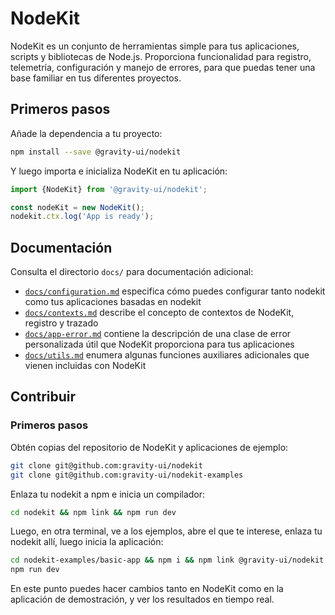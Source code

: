 # NodeKit

NodeKit es un conjunto de herramientas simple para tus aplicaciones, scripts y bibliotecas de Node.js. Proporciona funcionalidad para registro, telemetría, configuración y manejo de errores, para que puedas tener una base familiar en tus diferentes proyectos.

## Primeros pasos

Añade la dependencia a tu proyecto:

```bash
npm install --save @gravity-ui/nodekit
```

Y luego importa e inicializa NodeKit en tu aplicación:

```typescript
import {NodeKit} from '@gravity-ui/nodekit';

const nodeKit = new NodeKit();
nodekit.ctx.log('App is ready');
```

## Documentación

Consulta el directorio `docs/` para documentación adicional:

- [`docs/configuration.md`](https://github.com/gravity-ui/nodekit/blob/main/docs/configuration.md) especifica cómo puedes configurar tanto nodekit como tus aplicaciones basadas en nodekit
- [`docs/contexts.md`](https://github.com/gravity-ui/nodekit/blob/main/docs/contexts.md) describe el concepto de contextos de NodeKit, registro y trazado
- [`docs/app-error.md`](https://github.com/gravity-ui/nodekit/blob/main/docs/app-error.md) contiene la descripción de una clase de error personalizada útil que NodeKit proporciona para tus aplicaciones
- [`docs/utils.md`](https://github.com/gravity-ui/nodekit/blob/main/docs/utils.md) enumera algunas funciones auxiliares adicionales que vienen incluidas con NodeKit

## Contribuir

### Primeros pasos

Obtén copias del repositorio de NodeKit y aplicaciones de ejemplo:

```bash
git clone git@github.com:gravity-ui/nodekit
git clone git@github.com:gravity-ui/nodekit-examples
```

Enlaza tu nodekit a npm e inicia un compilador:

```bash
cd nodekit && npm link && npm run dev
```

Luego, en otra terminal, ve a los ejemplos, abre el que te interese, enlaza tu nodekit allí, luego inicia la aplicación:

```bash
cd nodekit-examples/basic-app && npm i && npm link @gravity-ui/nodekit
npm run dev
```

En este punto puedes hacer cambios tanto en NodeKit como en la aplicación de demostración, y ver los resultados en tiempo real.
